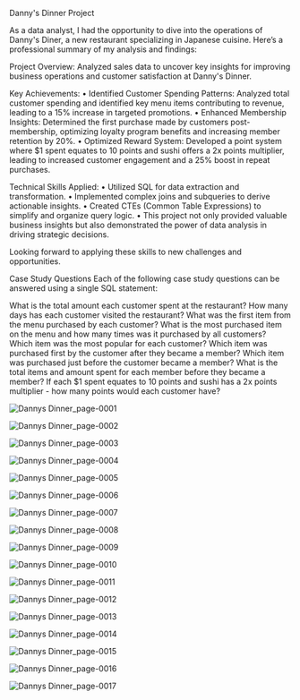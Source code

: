 Danny's Dinner Project

As a data analyst, I had the opportunity to dive into the operations of Danny's Diner, a new restaurant specializing in Japanese cuisine. Here’s a professional summary of my analysis and findings:

Project Overview:
Analyzed sales data to uncover key insights for improving business operations and customer satisfaction at Danny's Dinner.

Key Achievements:
• Identified Customer Spending Patterns: Analyzed total customer spending and identified key menu items contributing to revenue, leading to a 15% increase in targeted promotions.
• Enhanced Membership Insights: Determined the first purchase made by customers post-membership, optimizing loyalty program benefits and increasing member retention by 20%.
• Optimized Reward System: Developed a point system where $1 spent equates to 10 points and sushi offers a 2x points multiplier, leading to increased customer engagement and a 25% boost in repeat purchases.

Technical Skills Applied:
• Utilized SQL for data extraction and transformation.
• Implemented complex joins and subqueries to derive actionable insights.
• Created CTEs (Common Table Expressions) to simplify and organize query logic.
• This project not only provided valuable business insights but also demonstrated the power of data analysis in driving strategic decisions. 

Looking forward to applying these skills to new challenges and opportunities.


Case Study Questions
Each of the following case study questions can be answered using a single SQL statement:

What is the total amount each customer spent at the restaurant?
How many days has each customer visited the restaurant?
What was the first item from the menu purchased by each customer?
What is the most purchased item on the menu and how many times was it purchased by all customers?
Which item was the most popular for each customer?
Which item was purchased first by the customer after they became a member?
Which item was purchased just before the customer became a member?
What is the total items and amount spent for each member before they became a member?
If each $1 spent equates to 10 points and sushi has a 2x points multiplier - how many points would each customer have?


![Dannys Dinner_page-0001](https://github.com/pawansukheja/Danny-s-Dinner-using-SQL/assets/163865690/4ff5f431-c551-4111-ad36-156ee6d08e6c)

![Dannys Dinner_page-0002](https://github.com/pawansukheja/Danny-s-Dinner-using-SQL/assets/163865690/2cc7fc80-3e68-4278-8ea5-6a4b53fa5447)

![Dannys Dinner_page-0003](https://github.com/pawansukheja/Danny-s-Dinner-using-SQL/assets/163865690/35e92841-e12e-4a57-8825-e8cab91b0b7a)

![Dannys Dinner_page-0004](https://github.com/pawansukheja/Danny-s-Dinner-using-SQL/assets/163865690/a06536e7-c8ec-4fcc-bb2b-fc0a6f22ec35)

![Dannys Dinner_page-0005](https://github.com/pawansukheja/Danny-s-Dinner-using-SQL/assets/163865690/88fcf2b2-0f7c-435d-8898-fbcf5d53af81)

![Dannys Dinner_page-0006](https://github.com/pawansukheja/Danny-s-Dinner-using-SQL/assets/163865690/24d9026d-ac29-41f6-8a88-c690dcf23e56)

![Dannys Dinner_page-0007](https://github.com/pawansukheja/Danny-s-Dinner-using-SQL/assets/163865690/1f25897c-9bf3-439f-84de-74beb17ddb16)

![Dannys Dinner_page-0008](https://github.com/pawansukheja/Danny-s-Dinner-using-SQL/assets/163865690/c3a72363-b59e-4f69-9806-b78fc3d6d274)

![Dannys Dinner_page-0009](https://github.com/pawansukheja/Danny-s-Dinner-using-SQL/assets/163865690/073b763c-230f-4d92-9e34-8a45f7813fd6)

![Dannys Dinner_page-0010](https://github.com/pawansukheja/Danny-s-Dinner-using-SQL/assets/163865690/24aa2130-7ac9-4e3c-9d7a-8529446add6c)

![Dannys Dinner_page-0011](https://github.com/pawansukheja/Danny-s-Dinner-using-SQL/assets/163865690/db278c50-37ed-444b-8964-80803845712c)

![Dannys Dinner_page-0012](https://github.com/pawansukheja/Danny-s-Dinner-using-SQL/assets/163865690/32401613-d41c-4de2-b1e1-37ead7c60c13)

![Dannys Dinner_page-0013](https://github.com/pawansukheja/Danny-s-Dinner-using-SQL/assets/163865690/9b595c3e-67ce-4397-bba0-8a62c77b4da4)

![Dannys Dinner_page-0014](https://github.com/pawansukheja/Danny-s-Dinner-using-SQL/assets/163865690/f78f4f52-38cc-402c-8d0c-57504ec4b1db)

![Dannys Dinner_page-0015](https://github.com/pawansukheja/Danny-s-Dinner-using-SQL/assets/163865690/f600e9e9-c0ba-486b-b635-f88dd30956a6)

![Dannys Dinner_page-0016](https://github.com/pawansukheja/Danny-s-Dinner-using-SQL/assets/163865690/7f2231b5-7237-4df9-bf50-bc83b1353971)

![Dannys Dinner_page-0017](https://github.com/pawansukheja/Danny-s-Dinner-using-SQL/assets/163865690/d7ba81ca-9159-4711-82c3-23cafa59e81b)
